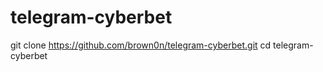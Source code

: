 # telegram-cyberbet
git clone https://github.com/brown0n/telegram-cyberbet.git
cd telegram-cyberbet
